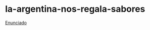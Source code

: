 # la-argentina-nos-regala-sabores

[Enunciado](https://drive.google.com/file/d/1uC48Y9eBwrMpkhL5TFc7EeBprmXUHiTa/view?usp=sharing)
